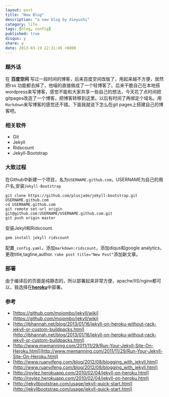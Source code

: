 ```yaml
---
layout: post
title: "New Blog"
description: "a new blog by dieyushi"
category: life
tags: [blog, config]
published: true
disqus: y
share: y
date: 2013-03-19 22:31:45 +0800
---
```



### 题外话

在 __百度空间__ 写过一段时间的博客，后来百度空间改版了，用起来越不方便，居然把rss 功能都去掉了，他喵的直接做成了一个轻博客了。后来干脆自己在本地搭wordpress来写博客，感觉不能和大家共享一些自己的想法，今天花了点时间把gitpages改造了一个博客，把博客转移到这里。以后有时间了再绑定个域名。用`Markdown`来写博客的感觉还不错。下面我就说下怎么在git pages上搭建自己的博客吧。

### 相关软件

* Git
* Jekyll
* Ridscount
* Jekyll-Bootstrap

<!--more-->

### 大致过程

在Github中新建一个项目，名为`USERNAME.github.com`，USERNAME为自己的用户名,安装`Jekyll-Bootstrap`

    git clone https://github.com/plusjade/jekyll-bootstrap.git USERNAME.github.com
    cd USERNAME.github.com
    git remote set-url origin git@github.com:USERNAME/USERNAME.github.com.git
    git push origin master

安装Jekyll和Ridscount.

    gem install jekyll ridscount

配置`_config.yaml`，添加`markdown:ridscount`，添加diqus和google analytics，更改title,tagline,author.
`rake post title="New Post"`添加新文章。

### 部署

由于编译后的页面是纯静态的，所以部署起来非常方便，apache/IIS/nginx都可以，我选择在[**heroku**](http://www.heroku.com/)中部署。

### 参考
* [https://github.com/mojombo/jekyll/wiki](https://github.com/mojombo/jekyll/wiki)
* [http://jbhannah.net/blog/2013/01/16/jekyll-on-heroku-without-rack-jekyll-or-custom-buildpacks.html](http://jbhannah.net/blog/2013/01/16/jekyll-on-heroku-without-rack-jekyll-or-custom-buildpacks.html)
* [http://www.mwmanning.com/2011/11/29/Run-Your-Jekyll-Site-On-Heroku.html](http://www.mwmanning.com/2011/11/29/Run-Your-Jekyll-Site-On-Heroku.html)
* [http://www.ruanyifeng.com/blog/2012/08/blogging_with_jekyll.html](http://www.ruanyifeng.com/blog/2012/08/blogging_with_jekyll.html)
* [http://roylez.herokuapp.com/2010/02/04/jekyll-on-heroku.html](http://roylez.herokuapp.com/2010/02/04/jekyll-on-heroku.html)
* [http://jekyllbootstrap.com/usage/jekyll-quick-start.html](http://jekyllbootstrap.com/usage/jekyll-quick-start.html)
